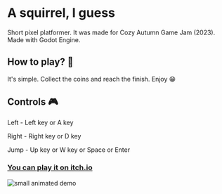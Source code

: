 # A squirrel, I guess
Short pixel platformer. It was made for Cozy Autumn Game Jam (2023). 
Made with Godot Engine.

## How to play? 🤔

It's simple. Collect the coins and reach the finish. Enjoy 😁 

## Controls 🎮

Left - Left key or A key

Right - Right key or D key

Jump - Up key or W key or Space or Enter

### [You can play it on itch.io](https://dudem.itch.io/a-squirrel-i-guess)

![small animated demo](https://img.itch.zone/aW1hZ2UvMjI3NjE0Ny8xMzYzMjc5OC5naWY=/347x500/xok5Pw.gif)
